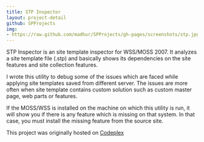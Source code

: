 ```yaml
---
title: STP Inspector
layout: project-detail
github: SPProjects 
img:
- https://raw.github.com/madhur/SPProjects/gh-pages/screenshots/stp.jpg
---
```


<!--{% if site.generate_projects == true %}
{% octokit_contents  SPProjects;STPInspectorWin/Readme.markdown%}
{% endif %}-->


STP Inspector is an site template inspector for WSS/MOSS 2007. It analyzes a site template file (.stp) and basically shows its dependencies on the site features and site collection features. 

I wrote this utility to debug some of the issues which are faced while applying site templates saved from different server. The issues are more often when site template contains custom solution such as custom master page, web parts or features.

If the MOSS/WSS is installed on the machine on which this utility is run, it will show you if there is any feature which is missing on that system. In that case, you must install the missing feature from the source site.

This project was originally hosted on [Codeplex](https://stpinspector.codeplex.com/)